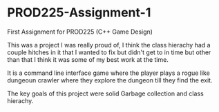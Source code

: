 # PROD225-Assignment-1
First Assignment for PROD225 (C++ Game Design)


This was a project I was really proud of, I think the class hierachy had a couple hitches in it that I wanted to fix but didn't get to in time but other than
that I think it was some of my best work at the time.

It is a command line interface game where the player plays a rogue like dungeoun crawler where they explore the dungeon till they find the exit.

The key goals of this project were solid Garbage collection and class hierachy.
